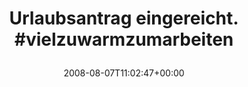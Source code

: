 ---
retweeted: false
source: <a href="http://twitter.com" rel="nofollow">Twitter Web Client</a>
entities:
  hashtags:
  - text: vielzuwarmzumarbeiten
    indices:
    - '27'
    - '49'
  symbols: []
  user_mentions: []
  urls: []
display_text_range:
- '0'
- '49'
favorite_count: '0'
id_str: '880265911'
truncated: false
retweet_count: '0'
id: '880265911'
created_at: Thu Aug 07 11:02:47 +0000 2008
favorited: false
full_text: 'Urlaubsantrag eingereicht. #vielzuwarmzumarbeiten'
lang: de
tags:
- vielzuwarmzumarbeiten
- pesos/twitter
date: '2008-08-07T11:02:47+00:00'
src: https://twitter.com/bascht/status/880265911
original_url: https://twitter.com/bascht/status/880265911
type: twitter_tweet
text: 'Urlaubsantrag eingereicht. #vielzuwarmzumarbeiten'
title: 'Urlaubsantrag eingereicht. #vielzuwarmzumarbeiten

  '

---